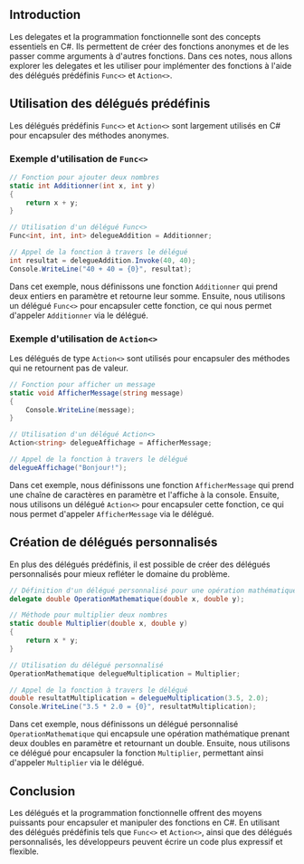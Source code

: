 ## Introduction
Les delegates et la programmation fonctionnelle sont des concepts essentiels en C#. Ils permettent de créer des fonctions anonymes et de les passer comme arguments à d'autres fonctions. Dans ces notes, nous allons explorer les delegates et les utiliser pour implémenter des fonctions à l'aide des délégués prédéfinis `Func<>` et `Action<>`.

## Utilisation des délégués prédéfinis
Les délégués prédéfinis `Func<>` et `Action<>` sont largement utilisés en C# pour encapsuler des méthodes anonymes.

### Exemple d'utilisation de `Func<>`
```csharp
// Fonction pour ajouter deux nombres
static int Additionner(int x, int y)
{
    return x + y;
}

// Utilisation d'un délégué Func<>
Func<int, int, int> delegueAddition = Additionner;

// Appel de la fonction à travers le délégué
int resultat = delegueAddition.Invoke(40, 40);
Console.WriteLine("40 + 40 = {0}", resultat);
```

Dans cet exemple, nous définissons une fonction `Additionner` qui prend deux entiers en paramètre et retourne leur somme. Ensuite, nous utilisons un délégué `Func<>` pour encapsuler cette fonction, ce qui nous permet d'appeler `Additionner` via le délégué.

### Exemple d'utilisation de `Action<>`
Les délégués de type `Action<>` sont utilisés pour encapsuler des méthodes qui ne retournent pas de valeur.

```csharp
// Fonction pour afficher un message
static void AfficherMessage(string message)
{
    Console.WriteLine(message);
}

// Utilisation d'un délégué Action<>
Action<string> delegueAffichage = AfficherMessage;

// Appel de la fonction à travers le délégué
delegueAffichage("Bonjour!");

```

Dans cet exemple, nous définissons une fonction `AfficherMessage` qui prend une chaîne de caractères en paramètre et l'affiche à la console. Ensuite, nous utilisons un délégué `Action<>` pour encapsuler cette fonction, ce qui nous permet d'appeler `AfficherMessage` via le délégué.

## Création de délégués personnalisés
En plus des délégués prédéfinis, il est possible de créer des délégués personnalisés pour mieux refléter le domaine du problème.

```csharp
// Définition d'un délégué personnalisé pour une opération mathématique
delegate double OperationMathematique(double x, double y);

// Méthode pour multiplier deux nombres
static double Multiplier(double x, double y)
{
    return x * y;
}

// Utilisation du délégué personnalisé
OperationMathematique delegueMultiplication = Multiplier;

// Appel de la fonction à travers le délégué
double resultatMultiplication = delegueMultiplication(3.5, 2.0);
Console.WriteLine("3.5 * 2.0 = {0}", resultatMultiplication);
```

Dans cet exemple, nous définissons un délégué personnalisé `OperationMathematique` qui encapsule une opération mathématique prenant deux doubles en paramètre et retournant un double. Ensuite, nous utilisons ce délégué pour encapsuler la fonction `Multiplier`, permettant ainsi d'appeler `Multiplier` via le délégué.

## Conclusion
Les délégués et la programmation fonctionnelle offrent des moyens puissants pour encapsuler et manipuler des fonctions en C#. En utilisant des délégués prédéfinis tels que `Func<>` et `Action<>`, ainsi que des délégués personnalisés, les développeurs peuvent écrire un code plus expressif et flexible.